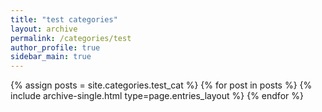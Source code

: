 ```yaml
---
title: "test categories"
layout: archive
permalink: /categories/test
author_profile: true
sidebar_main: true
---
```



{% assign posts = site.categories.test_cat %}
{% for post in posts %} {% include archive-single.html type=page.entries_layout %} {% endfor %}